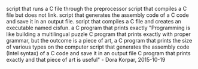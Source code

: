 script that runs a C file through the preprocessor
script that compiles a C file but does not link.
script that generates the assembly code of a C code and save it in an output file.
script that compiles a C file and creates an executable named cisfun.
a C program that prints exactly "Programming is like building a multilingual puzzle
 C program that prints exactly with proper grammar, but the outcome is a piece of art,
a C program that prints the size of various types on the computer
script that generates the assembly code (Intel syntax) of a C code and save it in an output file
C program that prints exactly and that piece of art is useful" - Dora Korpar, 2015-10-19
